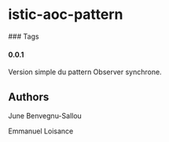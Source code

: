 # istic-aoc-pattern

### Tags

#### 0.0.1
Version simple du pattern Observer synchrone.

## Authors 
June Benvegnu-Sallou

Emmanuel Loisance
